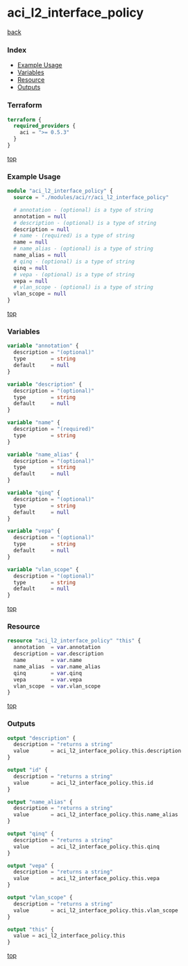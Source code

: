 # aci_l2_interface_policy

[back](../aci.md)

### Index

- [Example Usage](#example-usage)
- [Variables](#variables)
- [Resource](#resource)
- [Outputs](#outputs)

### Terraform

```terraform
terraform {
  required_providers {
    aci = ">= 0.5.3"
  }
}
```

[top](#index)

### Example Usage

```terraform
module "aci_l2_interface_policy" {
  source = "./modules/aci/r/aci_l2_interface_policy"

  # annotation - (optional) is a type of string
  annotation = null
  # description - (optional) is a type of string
  description = null
  # name - (required) is a type of string
  name = null
  # name_alias - (optional) is a type of string
  name_alias = null
  # qinq - (optional) is a type of string
  qinq = null
  # vepa - (optional) is a type of string
  vepa = null
  # vlan_scope - (optional) is a type of string
  vlan_scope = null
}
```

[top](#index)

### Variables

```terraform
variable "annotation" {
  description = "(optional)"
  type        = string
  default     = null
}

variable "description" {
  description = "(optional)"
  type        = string
  default     = null
}

variable "name" {
  description = "(required)"
  type        = string
}

variable "name_alias" {
  description = "(optional)"
  type        = string
  default     = null
}

variable "qinq" {
  description = "(optional)"
  type        = string
  default     = null
}

variable "vepa" {
  description = "(optional)"
  type        = string
  default     = null
}

variable "vlan_scope" {
  description = "(optional)"
  type        = string
  default     = null
}
```

[top](#index)

### Resource

```terraform
resource "aci_l2_interface_policy" "this" {
  annotation  = var.annotation
  description = var.description
  name        = var.name
  name_alias  = var.name_alias
  qinq        = var.qinq
  vepa        = var.vepa
  vlan_scope  = var.vlan_scope
}
```

[top](#index)

### Outputs

```terraform
output "description" {
  description = "returns a string"
  value       = aci_l2_interface_policy.this.description
}

output "id" {
  description = "returns a string"
  value       = aci_l2_interface_policy.this.id
}

output "name_alias" {
  description = "returns a string"
  value       = aci_l2_interface_policy.this.name_alias
}

output "qinq" {
  description = "returns a string"
  value       = aci_l2_interface_policy.this.qinq
}

output "vepa" {
  description = "returns a string"
  value       = aci_l2_interface_policy.this.vepa
}

output "vlan_scope" {
  description = "returns a string"
  value       = aci_l2_interface_policy.this.vlan_scope
}

output "this" {
  value = aci_l2_interface_policy.this
}
```

[top](#index)